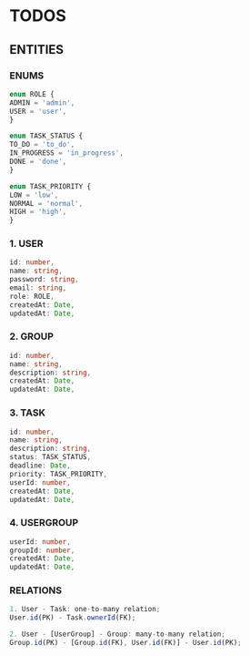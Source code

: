 # TODOS

## ENTITIES

### ENUMS

  ```TypeScript
enum ROLE {
  ADMIN = 'admin',
  USER = 'user',
}
  ```

  ```TypeScript
enum TASK_STATUS {
  TO_DO = 'to_do',
  IN_PROGRESS = 'in_progress',
  DONE = 'done',
}
  ```

  ```TypeScript
enum TASK_PRIORITY {
  LOW = 'low',
  NORMAL = 'normal',
  HIGH = 'high',
}
  ```

### 1. USER

  ```TypeScript
  id: number,
  name: string,
  password: string,
  email: string,
  role: ROLE,
  createdAt: Date,
  updatedAt: Date,
  ```

### 2. GROUP

  ```TypeScript
  id: number,
  name: string,
  description: string,
  createdAt: Date,
  updatedAt: Date,
  ```

### 3. TASK

  ```TypeScript
  id: number,
  name: string,
  description: string,
  status: TASK_STATUS,
  deadline: Date,
  priority: TASK_PRIORITY,
  userId: number,
  createdAt: Date,
  updatedAt: Date,
  ```

### 4. USERGROUP

  ```TypeScript
  userId: number,
  groupId: number,
  createdAt: Date,
  updatedAt: Date,
  ```

### RELATIONS

  ```TypeScript
  1. User - Task: one-to-many relation;
  User.id(PK) - Task.ownerId(FK);

  2. User - [UserGroup] - Group: many-to-many relation;
  Group.id(PK) - [Group.id(FK), User.id(FK)] - User.id(PK);
  ```
